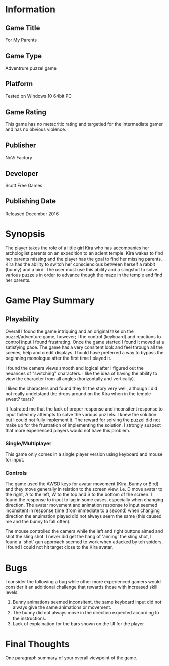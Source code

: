 # Information
## Game Title
For My Parents
## Game Type
Adventrure puzzel game
## Platform
Tested on Windows 10 64bit PC
## Game Rating
This game has no metacritic rating and targetied for the intermediate gamer and has no obvious violence.  
## Publisher
NoVi Factory 
## Developer
Scott Free Games
## Publishing Date
Released December 2016
# Synopsis
The player takes the role of a little girl Kira who has accompanies her archologiist parents on an expedition to an acient temple.  Kira wakes to find her parents missing and the player has the goal to find her missing parents.  Kira has the ability to switch her consciencious between herself a rabbit (bunny) and a bird.  The user must use this ability and a slingshot to solve various puzzels in order to advance though the maze in the temple and find her parents.

# Game Play Summary
## Playability
Overall I found the game intriquing and an original take on the puzzel/adventure game, however; I the control (keyboard) and reactions to control input I found frustrating.  Once the game started I found it moved at a satisfying pace.  The game has a very consitent look  and feel through all the scenes, help and credit displays.  I hould have preferred a way to bypass the beginning monologue after the first time I played it.

I found the camera views smooth and logical after I figured out the neuances of "switching" characters.  I like the idea of having the ability to view the character from all angles (horizontally and vertically).

I liked the characters and found they fit the story very well, although I did not really undetstand the drops around on the Kira when in the temple sweat? tears?

It fustrated me that the lack of proper response and inconsitent response to input foiled my attempts to solve the various puzzels.  I knew the solution but I could not fully implement it.  The reward for solving the puzzel did not make up for the frustration of implementing the solution.  I strongly suspect that more experienced players would not have this problem.

### Single/Multiplayer
This game only comes in a single player version using keyboard and mouse for input.
### Controls
The game used the AWSD keys for avatar movement (Kira, Bunny or Bird) and they move generally in relation to the screen view, i.e. D move avatar to the right, A to the left, W to the top and S to the bottom of the screen.  I found the response to input to lag in some cases, especially when changing direction.  The avatar movement and animation response to input seemed inconsitent in response time (from immediate to a second) when changing direction the anuimation played did not always seem the same (this caused me and the bunny to fall often).

The mouse controlled the camera while the left and right buttons aimed and shot the sling shot.
I never did get the hang of 'aiming' the sling shot, I found a 'shot' gun approach seemed to work when attacked by teh spiders,  I found I could not hit target close to the Kira avatar.

# Bugs
I consider the following a bug while other more experienced gamers would consider it an additional challenge that rewards those with increased skill levels:
1.  Bunny animations seemed inconsitent, the same keyboard input did not always give the same animations or movement.
2.  The bunny did not always move in the direction expected according to the instructions.
3.  Lack of explaination for the bars shown on the UI for the player
# Final Thoughts
One paragraph summary of your overall viewpoint of the game.

